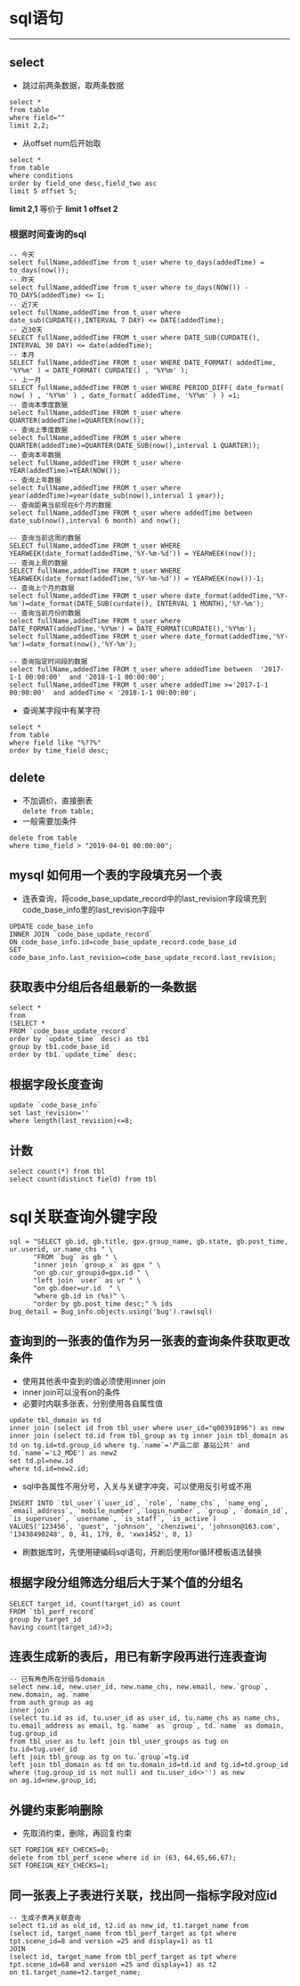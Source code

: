 
# sql语句  
***
##  select
* 跳过前两条数据，取两条数据
```  
select *  
from table  
where field=""
limit 2,2;  
```  
* 从offset num后开始取  
```  
select *  
from table  
where conditions  
order by field_one desc,field_two asc
limit 5 offset 5;  
```
**limit 2,1**  等价于   **limit 1 offset 2**  
### 根据时间查询的sql
```  
-- 今天    
select fullName,addedTime from t_user where to_days(addedTime) = to_days(now());   
-- 昨天    
select fullName,addedTime from t_user where to_days(NOW()) - TO_DAYS(addedTime) <= 1;    
-- 近7天    
select fullName,addedTime from t_user where date_sub(CURDATE(),INTERVAL 7 DAY) <= DATE(addedTime);    
-- 近30天    
SELECT fullName,addedTime FROM t_user where DATE_SUB(CURDATE(), INTERVAL 30 DAY) <= date(addedTime);  
-- 本月    
SELECT fullName,addedTime FROM t_user WHERE DATE_FORMAT( addedTime, '%Y%m' ) = DATE_FORMAT( CURDATE() , '%Y%m' );  
-- 上一月    
SELECT fullName,addedTime FROM t_user WHERE PERIOD_DIFF( date_format( now( ) , '%Y%m' ) , date_format( addedTime, '%Y%m' ) ) =1;   
-- 查询本季度数据    
select fullName,addedTime FROM t_user where QUARTER(addedTime)=QUARTER(now());   
-- 查询上季度数据    
select fullName,addedTime FROM t_user where QUARTER(addedTime)=QUARTER(DATE_SUB(now(),interval 1 QUARTER));    
-- 查询本年数据    
select fullName,addedTime FROM t_user where YEAR(addedTime)=YEAR(NOW());    
-- 查询上年数据    
select fullName,addedTime FROM t_user where year(addedTime)=year(date_sub(now(),interval 1 year));    
-- 查询距离当前现在6个月的数据    
select fullName,addedTime FROM t_user where addedTime between date_sub(now(),interval 6 month) and now();    
  
-- 查询当前这周的数据    
SELECT fullName,addedTime FROM t_user WHERE YEARWEEK(date_format(addedTime,'%Y-%m-%d')) = YEARWEEK(now());    
-- 查询上周的数据    
SELECT fullName,addedTime FROM t_user WHERE YEARWEEK(date_format(addedTime,'%Y-%m-%d')) = YEARWEEK(now())-1;    
-- 查询上个月的数据     
select fullName,addedTime FROM t_user where date_format(addedTime,'%Y-%m')=date_format(DATE_SUB(curdate(), INTERVAL 1 MONTH),'%Y-%m');   
-- 查询当前月份的数据  
select fullName,addedTime FROM t_user where DATE_FORMAT(addedTime,'%Y%m') = DATE_FORMAT(CURDATE(),'%Y%m');  
select fullName,addedTime FROM t_user where date_format(addedTime,'%Y-%m')=date_format(now(),'%Y-%m');   
  
-- 查询指定时间段的数据  
select fullName,addedTime FROM t_user where addedTime between  '2017-1-1 00:00:00'  and '2018-1-1 00:00:00';     
select fullName,addedTime FROM t_user where addedTime >='2017-1-1 00:00:00'  and addedTime < '2018-1-1 00:00:00';  
```


* 查询某字段中有某字符  
```  
select *  
from table  
where field like "%??%"  
order by time_field desc;
```



## delete  
* 不加调价，直接删表  
`delete from table;`  
* 一般需要加条件  
```  
delete from table 
where time_field > "2019-04-01 00:00:00";
```

## mysql 如何用一个表的字段填充另一个表  
* 连表查询，将code_base_update_record中的last_revision字段填充到code_base_info里的last_revision字段中
```  
UPDATE code_base_info 
INNER JOIN `code_base_update_record`
ON code_base_info.id=code_base_update_record.code_base_id
SET code_base_info.last_revision=code_base_update_record.last_revision;  
```
 
 ## 获取表中分组后各组最新的一条数据
 ```  
 select *
from
(SELECT *
FROM `code_base_update_record`
order by `update_time` desc) as tb1
group by tb1.code_base_id
order by tb1.`update_time` desc;  
```  

## 根据字段长度查询  
```  
update `code_base_info` 
set last_revision=''
where length(last_revision)<=8;
```

## 计数  
`select count(*) from tbl`  
`select count(distinct field) from tbl`

# sql关联查询外键字段  
```  
sql = "SELECT gb.id, gb.title, gpx.group_name, gb.state, gb.post_time, ur.userid, ur.name_chs " \
      "FROM `bug` as gb " \
      "inner join `group_x` as gpx " \
      "on gb.cur_groupid=gpx.id " \
      "left join `user` as ur " \
      "on gb.doer=ur.id  " \
      "where gb.id in (%s)" \
      "order by gb.post_time desc;" % ids
bug_detail = Bug_info.objects.using('bug').raw(sql)
```

## 查询到的一张表的值作为另一张表的查询条件获取更改条件  
* 使用其他表中查到的值必须使用inner join  
* inner join可以没有on的条件  
* 必要时内联多张表，分别使用各自属性值
```  
update tbl_domain as td 
inner join (select id from tbl_user where user_id="q00391896") as new 
inner join (select td.id from tbl_group as tg inner join tbl_domain as td on tg.id=td.group_id where tg.`name`='产品二部 基站公共' and td.`name`='L2_MDE') as new2 
set td.pl=new.id 
where td.id=new2.id;
```  

* sql中各属性不用分号，入关与关键字冲突，可以使用反引号或不用  
```  
INSERT INTO `tbl_user`(`user_id`, `role`, `name_chs`, `name_eng`, `email_address`, `mobile_number`,`login_number`, `group`, `domain_id`, `is_superuser`, `username`, `is_staff`, `is_active`)
VALUES('123456', 'guest', 'johnson', 'chenziwei', 'johnson@163.com', '13438490248', 0, 41, 179, 0, 'xwx1452', 0, 1)
```  
* 刷数据库时，先使用硬编码sql语句，开刷后使用for循环模板语法替换


## 根据字段分组筛选分组后大于某个值的分组名  
```  
SELECT target_id, count(target_id) as count
FROM `tbl_perf_record`
group by target_id
having count(target_id)>3;
```

## 连表生成新的表后，用已有新字段再进行连表查询  
```  
-- 已有角色所在分组与domain
select new.id, new.user_id, new.name_chs, new.email, new.`group`, new.domain, ag.`name`
from auth_group as ag
inner join
(select tu.id as id, tu.user_id as user_id, tu.name_chs as name_chs, tu.email_address as email, tg.`name` as `group`, td.`name` as domain, tug.group_id
from tbl_user as tu left join tbl_user_groups as tug on tu.id=tug.user_id
left join tbl_group as tg on tu.`group`=tg.id
left join tbl_domain as td on tu.domain_id=td.id and tg.id=td.group_id
where (tug.group_id is not null) and tu.user_id<>'') as new
on ag.id=new.group_id;
```

## 外键约束影响删除  
* 先取消约束，删除，再回复约束  
```  
SET FOREIGN_KEY_CHECKS=0; 
delete from tbl_perf_scene where id in (63, 64,65,66,67);
SET FOREIGN_KEY_CHECKS=1; 
```  

## 同一张表上子表进行关联，找出同一指标字段对应id  
```  
-- 生成子表再关联查询
select t1.id as old_id, t2.id as new_id, t1.target_name from
(select id, target_name from tbl_perf_target as tpt where tpt.scene_id=8 and version =25 and display=1) as t1
JOIN
(select id, target_name from tbl_perf_target as tpt where tpt.scene_id=68 and version =25 and display=1) as t2
on t1.target_name=t2.target_name;
```



